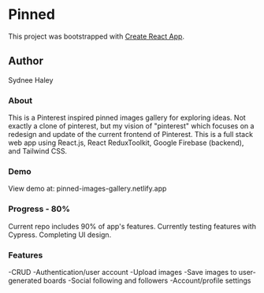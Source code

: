 # Pinned

This project was bootstrapped with [Create React App](https://github.com/facebook/create-react-app).

## Author

Sydnee Haley

### About

This is a Pinterest inspired pinned images gallery for exploring ideas. Not exactly a clone of pinterest, but my
vision of "pinterest" which focuses on a redesign and update of the current frontend of Pinterest. This is a full stack web app using React.js, React ReduxToolkit, Google Firebase (backend), and Tailwind CSS.

### Demo

View demo at: pinned-images-gallery.netlify.app

### Progress - 80%

Current repo includes 90% of app's features. Currently testing features with Cypress. Completing UI design.

### Features

-CRUD
-Authentication/user account
-Upload images
-Save images to user-generated boards
-Social following and followers
-Account/profile settings
